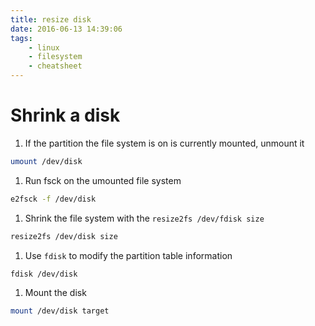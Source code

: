 ```yaml
---
title: resize disk
date: 2016-06-13 14:39:06
tags:
    - linux
    - filesystem
    - cheatsheet
---
```

# Shrink a disk
1. If the partition the file system is on is currently mounted, unmount it
```bash
umount /dev/disk
```
<!-- more -->
1. Run fsck on the umounted file system
```bash
e2fsck -f /dev/disk
```
1. Shrink the file system with the `resize2fs /dev/fdisk size`
```bash
resize2fs /dev/disk size
```
1. Use `fdisk` to modify the partition table information
```bash
fdisk /dev/disk
```
1. Mount the disk
```bash
mount /dev/disk target
```